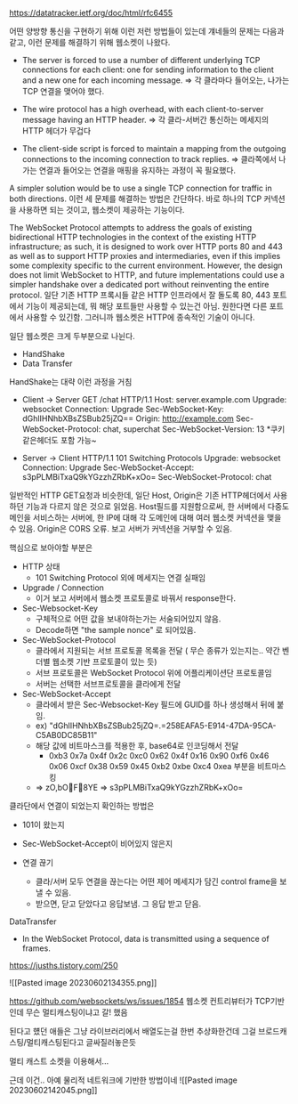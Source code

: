 
https://datatracker.ietf.org/doc/html/rfc6455

어떤 양방향 통신을 구현하기 위해 이런 저런 방법들이 있는데 걔네들의 문제는 다음과 같고, 이런 문제를 해결하기 위해 웹소켓이 나왔다.

- The server is forced to use a number of different underlying TCP
      connections for each client: one for sending information to the
      client and a new one for each incoming message.
=> 각 클라마다 들어오는, 나가는 TCP 연결을 맺어야 했다.

- The wire protocol has a high overhead, with each client-to-server
      message having an HTTP header.
=> 각 클라-서버간 통신하는 메세지의 HTTP 헤더가 무겁다

- The client-side script is forced to maintain a mapping from the
      outgoing connections to the incoming connection to track replies.
=> 클라쪽에서 나가는 연결과 들어오는 연결을 매핑을 유지하는 과정이 꼭 필요했다.

A simpler solution would be to use a single TCP connection for
traffic in both directions.
이런 세 문제를 해결하는 방법은 간단하다. 바로 하나의 TCP 커넥션을 사용하면 되는 것이고, 웹소켓이 제공하는 기능이다.

The WebSocket Protocol attempts to address the goals of existing bidirectional HTTP technologies in the context of the existing HTTP infrastructure; as such, it is designed to work over HTTP ports 80 and 443 as well as to support HTTP proxies and intermediaries, even if this implies some complexity specific to the current environment.  However, the design does not limit WebSocket to HTTP, and future implementations could use a simpler handshake over a dedicated port without reinventing the entire protocol.
일단 기존 HTTP 프록시들 같은 HTTP 인프라에서 잘 돌도록 80, 443 포트에서 기능이 제공되는데, 뭐 해당 포트들만 사용할 수 있는건 아님. 원한다면 다른 포트에서 사용할 수 있긴함. 그러니까 웹소켓은 HTTP에 종속적인 기술이 아니다.


일단 웹소켓은 크게 두부분으로 나뉜다.
- HandShake
- Data Transfer

HandShake는 대략 이런 과정을 거침

- Client -> Server
		GET /chat HTTP/1.1
		Host: server.example.com
		Upgrade: websocket
		Connection: Upgrade
		Sec-WebSocket-Key: dGhlIHNhbXBsZSBub25jZQ==
		Origin: http://example.com
		Sec-WebSocket-Protocol: chat, superchat
		Sec-WebSocket-Version: 13
*쿠키같은헤더도 포함 가능~

- Server -> Client
		HTTP/1.1 101 Switching Protocols
		Upgrade: websocket
		Connection: Upgrade
		Sec-WebSocket-Accept: s3pPLMBiTxaQ9kYGzzhZRbK+xOo=
		Sec-WebSocket-Protocol: chat


일반적인 HTTP GET요청과 비슷한데, 일단 Host, Origin은 기존 HTTP헤더에서 사용하던 기능과 다르지 않은 것으로 읽었음. Host필드를 지원함으로써, 한 서버에서 다중도메인을 서비스하는 서버에, 한 IP에 대해 각 도메인에 대해 여러 웹소켓 커넥션을 맺을 수 있음. Origin은 CORS 오류. 보고 서버가 커넥션을 거부할 수 있음.

핵심으로 보아야할 부분은
- HTTP 상태
	- 101 Switching Protocol 외에 메세지는 연결 실패임
- Upgrade / Connection
	- 이거 보고 서버에서 웹소켓 프로토콜로 바꿔서 response한다.
- Sec-Websocket-Key
	- 구체적으로 어떤 값을 보내야하는가는 서술되어있지 않음.
	- Decode하면 "the sample nonce" 로 되어있음.
- Sec-WebSocket-Protocol
	- 클라에서 지원되는 서브 프로토콜 목록을 전달 ( 무슨 종류가 있는지는.. 약간 벤더별 웹소켓 기반 프로토콜이 있는 듯)
	- 서브 프로토콜은 WebSocket Protocol 위에 어플리케이션단 프로토콜임
	- 서버는 선택한 서브프로토콜을 클라에게 전달
- Sec-WebSocket-Accept
	- 클라에서 받은 Sec-Websocket-Key 필드에 GUID를 하나 생성해서 뒤에 붙임.
	- ex) "dGhlIHNhbXBsZSBub25jZQ=.=258EAFA5-E914-47DA-95CA-C5AB0DC85B11"
	- 해당 값에 비트마스크를 적용한 후, base64로 인코딩해서 전달
		- 0xb3 0x7a 0x4f 0x2c 0xc0 0x62 0x4f 0x16 0x90 0xf6 0x46 0x06 0xcf 0x38 0x59 0x45 0xb2 0xbe 0xc4 0xea 부분을 비트마스킹
	- => zO,bOF8YE => s3pPLMBiTxaQ9kYGzzhZRbK+xOo=


클라단에서 연결이 되었는지 확인하는 방법은
- 101이 왔는지
- Sec-WebSocket-Accept이 비어있지 않은지


- 연결 끊기
	- 클라/서버 모두 연결을 끊는다는 어떤 제어 메세지가 담긴 control frame을 보낼 수 있음.
	- 받으면, 닫고 닫았다고 응답보냄. 그 응답 받고 닫음.




DataTransfer
- In the WebSocket Protocol, data is transmitted using a sequence of
   frames.
   

https://jusths.tistory.com/250

![[Pasted image 20230602134355.png]]





https://github.com/websockets/ws/issues/1854
웹소켓 컨트리뷰터가 TCP기반인데 무슨 멀티캐스팅이냐고 갈! 했음

된다고 헀던 애들은 그냥 라이브러리에서 배열도는걸 한번 추상화한건데 그걸 브로드캐스팅/멀티캐스팅된다고 글싸질러놓은듯


멀티 캐스트 소켓을 이용해서...

근데 이건.. 아예 물리적 네트워크에 기반한 방법이네
![[Pasted image 20230602142045.png]]